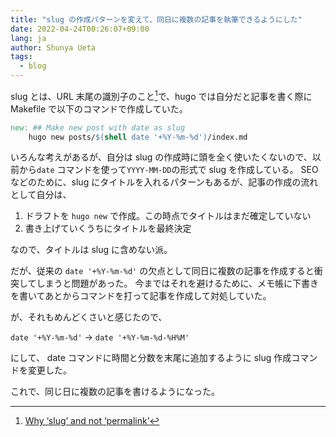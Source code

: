```yaml
---
title: "slug の作成パターンを変えて、同日に複数の記事を執筆できるようにした"
date: 2022-04-24T00:26:07+09:00
lang: ja
author: Shunya Ueta
tags:
  - blog
---
```


slug とは、URL 末尾の識別子のこと[^slug]で、hugo では自分だと記事を書く際に Makefile で以下のコマンドで作成していた。

```Makefile
new: ## Make new post with date as slug
	hugo new posts/$(shell date '+%Y-%m-%d')/index.md
```

いろんな考えがあるが、自分は slug の作成時に頭を全く使いたくないので、以前から`date` コマンドを使って`YYYY-MM-DD`の形式で slug を作成している。
SEO などのために、slug にタイトルを入れるパターンもあるが、記事の作成の流れとして自分は、

1. ドラフトを `hugo new` で作成。この時点でタイトルはまだ確定していない
1. 書き上げていくうちにタイトルを最終決定

なので、タイトルは slug に含めない派。

だが、従来の `date '+%Y-%m-%d'` の欠点として同日に複数の記事を作成すると衝突してしまうと問題があった。
今まではそれを避けるために、メモ帳に下書きを書いてあとからコマンドを打って記事を作成して対処していた。

が、それもめんどくさいと感じたので、

`date '+%Y-%m-%d'` → `date '+%Y-%m-%d-%H%M'`

にして、 date コマンドに時間と分数を末尾に追加するように slug 作成コマンドを変更した。

これで、同じ日に複数の記事を書けるようになった。

[^slug]: [Why ‘slug’ and not ‘permalink’](https://discourse.gohugo.io/t/why-slug-and-not-permalink/36359)
